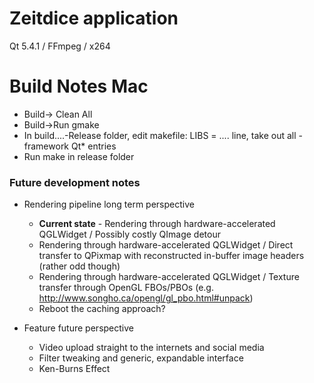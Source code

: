 # Zeitdice application

Qt 5.4.1 / FFmpeg / x264

# Build Notes Mac

- Build-> Clean All
- Build->Run gmake
- In build....-Release folder, edit makefile: LIBS = .... line, take out all -framework Qt* entries
- Run make in release folder



### Future development notes

- Rendering pipeline long term perspective
  - **Current state** - Rendering through hardware-accelerated QGLWidget / Possibly costly QImage detour
  - Rendering through hardware-accelerated QGLWidget / Direct transfer to QPixmap with reconstructed in-buffer image headers (rather odd though)
  - Rendering through hardware-accelerated QGLWidget / Texture transfer through OpenGL FBOs/PBOs (e.g. http://www.songho.ca/opengl/gl_pbo.html#unpack)
  - Reboot the caching approach?

- Feature future perspective
  - Video upload straight to the internets and social media
  - Filter tweaking and generic, expandable interface
  - Ken-Burns Effect
